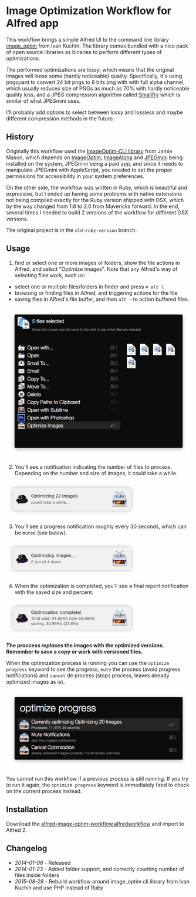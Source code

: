 # Image Optimization Workflow for Alfred app

This workflow brings a simple Alfred UI to the command line library [image_optim](https://github.com/toy/image_optim) from Ivan Kuchin. The library comes bundled with a nice pack of open source libraries as binaries to perform different types of optimizations.

The performed optimizations are _lossy_, which means that the original images will loose some (hardly noticeable) quality. Specifically, it's using pngquant to convert 24 bit pngs to 8 bits png with with full alpha channel, which usually reduces size of PNGs as much as 70% with hardly noticeable quality loss, and a JPEG compression algorithm called [Smallfry](https://github.com/dwbuiten/smallfry) which is similar of what JPEGmini uses.

I'll probably add options to select between lossy and lossless and maybe different compression methods in the future.

## History

Originally this workflow used the [ImageOptim-CLI library](https://github.com/JamieMason/ImageOptim-CLI) from Jamie Mason, which depends on [ImageOptim](http://imageoptim.com/), [ImageAlpha](http://pngmini.com/) and [JPEGmini](http://www.jpegmini.com/) being installed on the system, JPEGmini being a paid app, and since it needs to manipulate JPEGmini with AppleScript, you needed to set the proper permissions for accessibility in your system preferences.

On the other side, the workflow was written in Ruby, which is beautiful and expressive, but I ended up having some problems with native extensions not being compiled exactly for the Ruby version shipped with OSX, which by the way changed from 1.8 to 2.0 from Mavericks forward. In the end, several times I needed to build 2 versions of the workflow for different OSX versions.

The original project is in the ```old-ruby-version``` branch.

## Usage

1. find or select one or more images or folders, show the file actions in Alfred, and select "Optimize Images".
  Note that any Alfred's way of selecting files work, such us:
  * select one or multiple files/folders in finder and press ```⌘ alt \```
  * browsing or finding files in Alfred, and triggering actions for the file
  * saving files in Alfred's file buffer, and then ```alt →``` to action buffered files.

  ![File actions](screenshots/optimize.png)

2. You'll see a notification indicating the number of files to process. Depending on the number and size of images, it could take a while.

  ![Process start](screenshots/notification-start.png)
  
3. You'll see a progress notification roughly every 30 seconds, which can be ```muted``` (see below).

  ![Progress](screenshots/notification-progress.png)

4. When the optimization is completed, you'll see a final report notification with the saved size and percent.

  ![Process finished](screenshots/notification-feedback.png)

**The proccess _replaces_ the images with the optimized versions. Remember to save a copy or work with versioned files.**

When the optimization process is running you can use the ```optimize progress``` keyword to see the progress, ```mute``` the process (avoid progress notifications) and ```cancel``` de process (stops process, leaves already optimized images as is).

  ![Options](screenshots/progress.png)

You cannot run this workflow if a previous process is still running. If you try to run it again, the ```optimize progress``` keyword is immediately fired to check on the current process instead.

## Installation
Download the [alfred-image-optim-workflow.alfredworkflow](alfred-image-optim-workflow.alfredworkflow?raw=true) and import to Alfred 2.

## Changelog
* _2014-01-06_ - Released
* _2014-01-23_ - Added folder support, and correctly counting number of files inside folders
* _2015-08-28_ - Rebuild workflow around image_optim cli library from Ivan Kuchin and use PHP instead of Ruby
